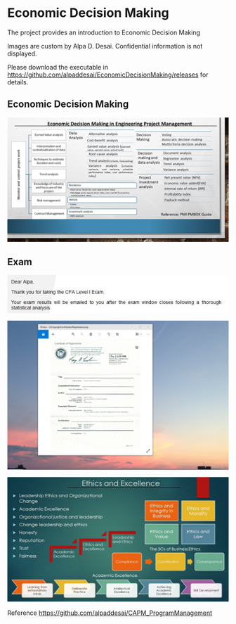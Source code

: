 # Economic Decision Making

The project provides an introduction to Economic Decision Making

Images are custom by Alpa D. Desai. Confidential information is not displayed.

Please download the executable in https://github.com/alpaddesai/EconomicDecisionMaking/releases for details.

## Economic Decision Making
![image](EconomicDecisionMaking.jpg)

## Exam
![image](CFAExam.jpg)

![image](USCopyrightCertificate.png)

![image](Ethics.jpg)

Reference https://github.com/alpaddesai/CAPM_ProgramManagement
